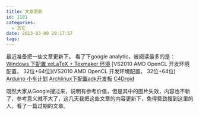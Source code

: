```yaml
---
title: 文章更新
id: 1181
categories:
  - 其它
date: 2013-03-09 20:17:57
tags:
---
```


最近准备把一些文章更新下。
看了下google analytic，被阅读最多的是：
[Windows 下配置 xeLaTeX + Texmaker 环境](http://intijk.com/?p=295)
[VS2010 AMD OpenCL 开发环境配置， 32位+64位](VS2010 AMD OpenCL 开发环境配置， 32位+64位)
[Arduino 小车计划](http://intijk.com/?p=854)
[Archlinux下配置adk开发板](http://intijk.com/?p=943)
[C4Droid](http://intijk.com/?p=838)

既然大家从Google搜过来，说明有参考价值，但是其中的图片失效，内容也不新了，参考意义就不大了，这几天我把这些文章的内容更新下，免得费劲搜到这里的人，看了一篇过期的文章。